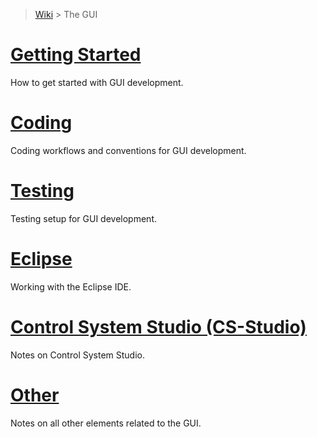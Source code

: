 > [Wiki](Home) > The GUI

# [Getting Started](GUI-Getting-Started)

How to get started with GUI development.

# [Coding](GUI-Coding)

Coding workflows and conventions for GUI development.

# [Testing](GUI-Testing)

Testing setup for GUI development.

# [Eclipse](GUI-Eclipse)

Working with the Eclipse IDE.

# [Control System Studio (CS-Studio)](GUI-CSS)

Notes on Control System Studio.

# [Other](GUI-Other)

Notes on all other elements related to the GUI.